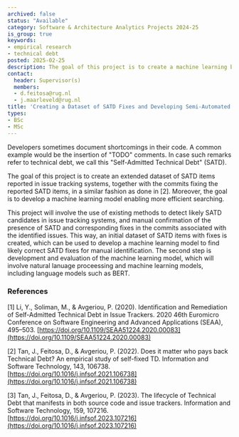 ```yaml
---
archived: false
status: "Available"
category: Software & Architecture Analytics Projects 2024-25
is_group: true
keywords:
- empirical research
- technical debt
posted: 2025-02-25
description: The goal of this project is to create a machine learning based system which can help determining whether a given fix for an SATD issue is actually correct. The project will involve creating an extended dataset of SATD items reported in issue tracking systems, together with the commits fixing the reported SATD items. This dataset will then be used to develop a machine learning model. The created model will enable more extensive collection of correct SATD fixes for use in future research.
contact:
  header: Supervisor(s)
  members:
  - d.feitosa@rug.nl
  - j.maarleveld@rug.nl
title: 'Creating a Dataset of SATD Fixes and Developing Semi-Automated Tooling to Detect Them'
types:
- BSc
- MSc
---
```


Developers sometimes document shortcomings in their code. A common example would be the insertion of "TODO" comments. In case such remarks refer to technical debt, we call this "Self-Admitted Technical Debt" (SATD).

The goal of this project is to create an extended dataset of SATD items reported in issue tracking systems, together with the commits fixing the reported SATD items, in a similar fashion as done in [2]. Moreover, the goal is to develop a machine learning model enabling more efficient searching.

This project will involve the use of existing methods to detect likely SATD candidates in issue tracking systems, and manual confirmation of the presence of SATD and corresponding fixes in the commits associated with the identified issues. This way, an initial dataset of SATD items with fixes is created, which can be used to develop a machine learning model to find likely correct SATD fixes for manual identification. The second step is development and evaluation of the machine learning model, which will involve natural lanuage proceessing and machine learning models, including language models such as BERT.

### References

[1] Li, Y., Soliman, M., & Avgeriou, P. (2020). Identification and Remediation of Self-Admitted Technical Debt in Issue Trackers. 2020 46th Euromicro Conference on Software Engineering and Advanced Applications (SEAA), 495–503. [https://doi.org/10.1109/SEAA51224.2020.00083](https://doi.org/10.1109/SEAA51224.2020.00083)

[2] Tan, J., Feitosa, D., & Avgeriou, P. (2022). Does it matter who pays back Technical Debt? An empirical study of self-fixed TD. Information and Software Technology, 143, 106738. [https://doi.org/10.1016/j.infsof.2021.106738](https://doi.org/10.1016/j.infsof.2021.106738)

[3] Tan, J., Feitosa, D., & Avgeriou, P. (2023). The lifecycle of Technical Debt that manifests in both source code and issue trackers. Information and Software Technology, 159, 107216. [https://doi.org/10.1016/j.infsof.2023.107216](https://doi.org/10.1016/j.infsof.2023.107216)
